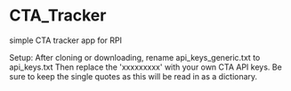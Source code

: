 # CTA_Tracker
simple CTA tracker app for RPI

Setup:
After cloning or downloading, rename api_keys_generic.txt to api_keys.txt
Then replace the 'xxxxxxxxx' with your own CTA API keys.  Be sure to keep the single quotes as this will be
read in as a dictionary.

